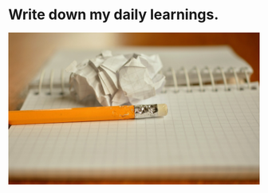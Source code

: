 <div>
<h1>Write down my daily learnings.</h1>
<p align="center"><img src="./docs/sources/pencil.jpg" alt="price"></p>
</div>
